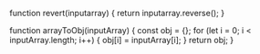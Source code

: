 function revert(inputarray) {
    return  inputarray.reverse();
  }


function arrayToObj(inputArray) {
    const obj = {};
    for (let i = 0; i < inputArray.length; i++) {
      obj[i] = inputArray[i];
    }
    return obj;
  }
  

